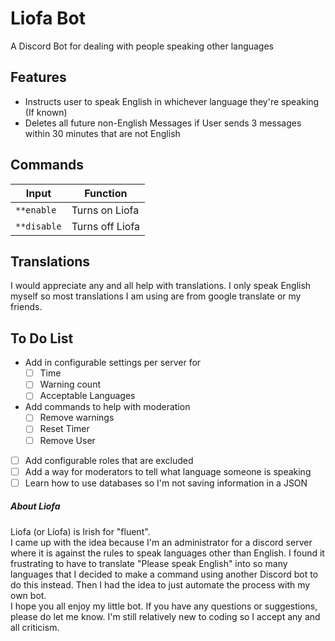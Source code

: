 # Liofa Bot
 A Discord Bot for dealing with people speaking other languages

 ## Features
- Instructs user to speak English in whichever language they're speaking (If known)
- Deletes  all future non-English Messages if User sends 3 messages within 30 minutes that are not English

## Commands
Input | Function
------------|--------------------
`**enable` | Turns on Liofa  
`**disable` | Turns off Liofa

## Translations
I would appreciate any and all help with translations. I only speak English myself so most translations I am using are from google translate or my friends.

## To Do List
- Add in configurable settings per server for 
   - [ ] Time
   - [ ] Warning count
   - [ ] Acceptable Languages
- Add commands to help with moderation
    - [ ] Remove warnings
    - [ ] Reset Timer
    - [ ] Remove User
- [ ] Add configurable roles that are excluded
- [ ] Add a way for moderators to tell what language someone is speaking
- [ ] Learn how to use databases so I'm not saving information in a JSON

##### About Liofa
Liofa (or Líofa) is Irish for "fluent".  
I came up with the idea because I'm an administrator for a discord server where it is against the rules to speak languages other than English. I found it frustrating to have to translate "Please speak English" into so many languages that I decided to make a command using another Discord bot to do this instead. Then I had the idea to just automate the process with my own bot.  
I hope you all enjoy my little bot. If you have any questions or suggestions, please do let me know. I'm still relatively new to coding so I accept any and all criticism.